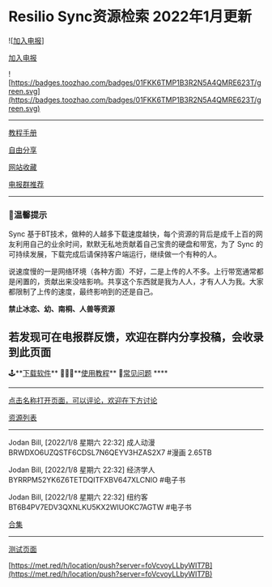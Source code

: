 <h1>Resilio Sync资源检索 2022年1月更新</h1>

![[加入电报](https://t.me/Resiliosynczh)]

[加入电报](https://t.me/Resiliosynczh)

![https://badges.toozhao.com/badges/01FKK6TMP1B3R2N5A4QMRE623T/green.svg](https://badges.toozhao.com/badges/01FKK6TMP1B3R2N5A4QMRE623T/green.svg)

---

[教程手册](https://www.notion.so/b7a7ffd581534bcdb286f6f1623a0b54)

[自由分享](https://www.notion.so/128cd9c9a69f47238f0130bdab5e56af)

[网站收藏](https://www.notion.so/6df1d18ba0a9455aa0490f615dc8fe74)

[电报群推荐](https://www.notion.so/a31185ecacb14d38831ddc70d5f05552)

---

### 👅温馨提示

Sync 基于BT技术，做种的人越多下载速度越快，每个资源的背后是成千上百的网友利用自己的业余时间，默默无私地贡献着自己宝贵的硬盘和带宽，为了 Sync 的可持续发展，下载完成后请保持客户端运行，继续做一个有种的人。

说速度慢的一是网络环境（各种方面）不好，二是上传的人不多。上行带宽通常都是闲置的，贡献出来没啥影响。共享这个东西就是我为人人，才有人人为我。大家都限制了上传的速度，最终影响到的还是自己。

**禁止冰恋、幼、南桐、人兽等资源**

**若发现可在电报群反馈，欢迎在群内分享投稿，会收录到此页面**
---

🕹️**[下载软件](https://www.notion.so/dae3c6c9f5ee4861878801a77ce3d710)**          🕵🏿‍♀️**[使用教程](https://www.notion.so/Resilio-Sync-82567c49d9564c87a658462676e811b6)**          📁[常见问题](https://www.notion.so/Resilio-Sync-daef58522a3f43a991d3c401ace28fa3)           ****

---

[点击名称打开页面，可以评论，欢迎在下方讨论](https://www.notion.so/b41e861d98884fc6987263e0cf64c619)

[资源列表](https://www.notion.so/7715ddee16b34350916f37722b9ca6a8)

---
Jodan Bill, [2022/1/8 星期六 22:32]
成人动漫 BRWDXO6UZQSTF6CDSL7N6QEYV3HZAS2X7 #漫画 2.65TB

Jodan Bill, [2022/1/8 星期六 22:32]
经济学人 BYRRPM52YK6Z6TETDQITFXBV647XLCNIO #电子书

Jodan Bill, [2022/1/8 星期六 22:32]
纽约客 BT6B4PV7EDV3QXNLKU5KX2WIUOKC7AGTW #电子书


[合集](https://www.notion.so/d22d1e5b83e54bd9935feb2c971a884a)

---

[测试页面](https://www.notion.so/1395d9fa69b74f92b156d5c00900d792)

[https://met.red/h/location/push?server=foVcvoyLLbyWIT7B](https://met.red/h/location/push?server=foVcvoyLLbyWIT7B)
